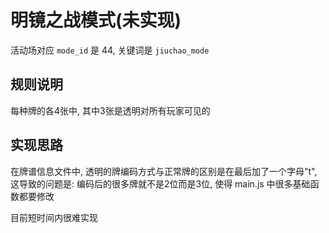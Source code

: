 # 明镜之战模式(未实现)

活动场对应 `mode_id` 是 44, 关键词是 `jiuchao_mode`

## 规则说明

每种牌的各4张中, 其中3张是透明对所有玩家可见的

## 实现思路

在牌谱信息文件中, 透明的牌编码方式与正常牌的区别是在最后加了一个字母"t", 
这导致的问题是: 编码后的很多牌就不是2位而是3位, 使得 main.js 中很多基础函数都要修改

目前短时间内很难实现
